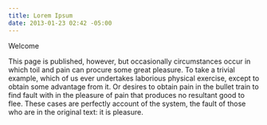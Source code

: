 ```yaml
---
title: Lorem Ipsum
date: 2013-01-23 02:42 -05:00
---
```


Welcome

This page is published, however, but occasionally circumstances occur in which toil and pain can procure some great pleasure. To take a trivial example, which of us ever undertakes laborious physical exercise, except to obtain some advantage from it. Or desires to obtain pain in the bullet train to find fault with in the pleasure of pain that produces no resultant good to flee. These cases are perfectly account of the system, the fault of those who are in the original text: it is pleasure.
